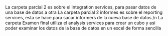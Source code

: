 La carpeta parcial 2 es sobre el integration services, para pasar datos de una base de datos a otra
La carpeta parcial 2 informes es sobre el reporting services, esta se hace para sacar informers de la nueva base de datos
/n
La carpeta Examen final utiliza el analysis services para crear un cubo y asi poder examinar los datos de la base de datos en un excel de forma sencilla
